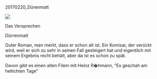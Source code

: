 



20170220\_Dürenmatt
  

  

  

![](../_bilder/20170220_dürenmatt0.png)  

Das Versprechen   

Dürrenmatt  

  

Guter Roman, man merkt, dass er schon alt ist. Ein Komisar, der verückt wird, weil er sich zu sehr in seinen Fall gesteigert hat und eigentilch mit seinem Ergebnis recht behält, aber da ist es schon zu spät.  

Davon gibt es einen alten Filem mit Heinz R�hmann, "Es geschah am hellichten Tage"